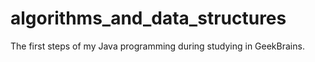 # algorithms_and_data_structures
The first steps of my Java programming during studying in GeekBrains.
